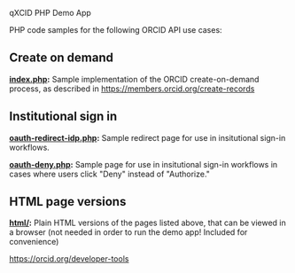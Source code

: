qXCID PHP Demo App

PHP code samples for the following ORCID API use cases:

## Create on demand
**[index.php](index.php):** Sample implementation of the ORCID create-on-demand
process, as described in https://members.orcid.org/create-records

## Institutional sign in

**[oauth-redirect-idp.php](oauth-redirect-idp.php):** Sample redirect page for
use in insitutional sign-in workflows.

**[oauth-deny.php](oauth-deny.php):** Sample page for use in insitutional
sign-in workflows in cases where users click "Deny" instead of "Authorize."

## HTML page versions

**[html/](html/):** Plain HTML versions of the pages listed above, that can be
viewed in a browser (not needed in order to run the demo app! Included for
convenience)

https://orcid.org/developer-tools

